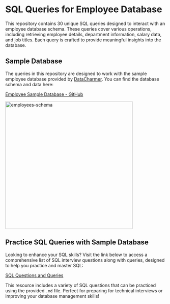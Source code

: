 # SQL Queries for Employee Database

This repository contains 30 unique SQL queries designed to interact with an employee database schema. These queries cover various operations, including retrieving employee details, department information, salary data, and job titles. Each query is crafted to provide meaningful insights into the database.

## Sample Database

The queries in this repository are designed to work with the sample employee database provided by [DataCharmer](https://github.com/datacharmer/test_db). You can find the database schema and data here:

[Employee Sample Database - GitHub](https://github.com/datacharmer/test_db/tree/master)


<img width="400" alt="employees-schema" src="https://github.com/user-attachments/assets/62dbbd70-a954-40ca-98df-bc6ee508c1e9">


## Practice SQL Queries with Sample Database

Looking to enhance your SQL skills? Visit the link below to access a comprehensive list of SQL interview questions along with queries, designed to help you practice and master SQL:

[SQL Questions and Queries](https://github.com/Shreyasgowda701/MySQL-sample_DB-and-Interview-Questions/blob/main/SQL%20Questions%20and%20Queries%202.md)

This resource includes a variety of SQL questions that can be practiced using the provided `.md` file. Perfect for preparing for technical interviews or improving your database management skills!
